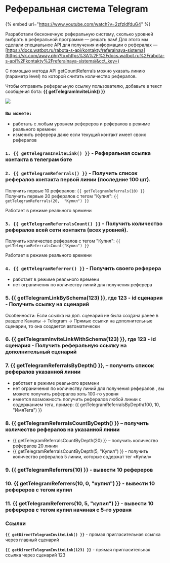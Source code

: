 # Реферальная система Telegram

###

{% embed url="https://www.youtube.com/watch?v=2zfzIdfduG4" %}

Разработали бесконечную реферальную систему, сколько уровней выбрать в реферальной программе —  решать вам! Для этого мы сделали специальное API для получения информации о рефералах — [https://docs.watbot.ru/rabota-s-api/kontakty/referalnaya-sistema](https://vk.com/away.php?to=https%3A%2F%2Fdocs.watbot.ru%2Frabota-s-api%2Fkontakty%2Freferalnaya-sistema\&cc\_key=)

С помощью метода API getCountReferrals можно указать линию (параметр level) по которой считать количество рефералов.

Чтобы отправить реферальную ссылку пользователю, добавьте в текст сообщения бота: **\{{ getTelegramInviteLink() \}}**

![](.gitbook/assets/J0Q5zT26\_MI.jpg)

### `Вы можете:`

* работать с любым уровнем рефереров и рефералов в режиме реального времени&#x20;
* изменить реферера даже если текущий контакт имеет своих рефералов

### `1. {{ getTelegramInviteLink() }}` - Реферальная ссылка контакта в телеграм боте

### `2. {{ getTelegramReferrals() }}` - Получить список рефералов контакта первой линии (последние 100 шт).

Получить первые 10 рефералов: `{{ getTelegramReferrals(10) }}`\
Получить первые 20 рефералов с тегом "Купил": `{{ getTelegramReferrals(20,  "Купил") }}`

Работает в режиме реального времени

### `3. {{ getTelegramReferralsCount() }}` - Получить количество рефералов всей сети контакта (всех уровней).

Получить количество рефералов с тегом "Купил": `{{ getTelegramReferralsCount("Купил") }}`

Работает в режиме реального времени

### `4. {{ getTelegramReferrer() }}` - Получить своего реферера

* работает в режиме реального времени&#x20;
* нет ограничения по количеству линий для получения реферера

### &#x20;5. \{{ getTelegramLinkBySchema(123) \}}, где 123 - id сценария - Получить ссылку на сценарий

Особенности: Если ссылка на доп. сценарий не была создана ранее в разделе Каналы -> Telegram -> Прямые ссылки на дополнительные сценарии, то она создается автоматически

### 6. \{{ getTelegramInviteLinkWithSchema(123) \}}, где 123 - id сценария - Получить реферальную ссылку на дополнительный сценарий

### 7. \{{ getTelegramReferralsByDepth() \}}, – получить список рефералов указанной линии

* работает в режиме реального времени&#x20;
* нет ограничения по количеству линий для получения рефералов , вы можете получить рефералов хоть 100-го уровня
* имеется возможность получить рефералов любой линии с содержанием тега, пример: \{{ getTelegramReferralsByDepth(100, 10, "ИмяТега") \}}

### 8. \{{ getTelegramReferralsCountByDepth() \}} – получить количество рефералов на указанной линии

* \{{ getTelegramReferralsCountByDepth(20) \}} – получить количество рефералов 20 линии&#x20;
* \{{ getTelegramReferralsCountByDepth(5, "Купил") \}} - получить количество рефералов 5 линии, которые содержат тег «Купил»

### 9. \{{ getTelegramReferrers(10) \}} - вывести 10 рефереров

&#x20;

### 10. \{{ getTelegramReferrers(10, 0, "купил") \}} - вывести 10 рефереров c тегом купил&#x20;



### 11. \{{ getTelegramReferrers(10, 5, "купил") \}} - вывести 10 рефереров c тегом купил начиная с 5-го уровня



### Ссылки

**`{{ getDirectTelegramInviteLink() }}`** - прямая пригласительная ссылка через главный сценарий&#x20;

**`{{ getDirectTelegramInviteLink(123) }}`** - прямая пригласительная ссылка через сценарий 123
